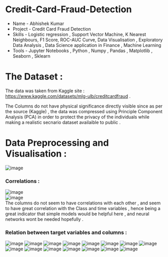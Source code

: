 # Credit-Card-Fraud-Detection
- Name - Abhishek Kumar
- Project - Credit Card Fraud Detection
- Skills - Logistic regression , Support Vector Machine, K Nearest Neighbours, F1 Score, ROC-AUC Curve, Data Visualisation , Exploratory Data Analysis , Data Science application in Finance , Machine Learning
- Tools -  Jupyter Notebooks , Python , Numpy , Pandas , Matplotlib , Seaborn , Sklearn
# The Dataset :
The data was taken from Kaggle site : https://www.kaggle.com/datasets/mlg-ulb/creditcardfraud .

The Columns do not have physical significance directly visible since as per the source (Kaggle) , the data was compressed using Principle Component Analysis (PCA) in order to protect the privacy of the individuals while making a realistic secnario dataset availaible to public .
# Data Preprocessing and Visualisation :
![image](https://github.com/user-attachments/assets/74ebd2ce-0a05-4999-ad69-810b13d3649a)
### Correlations :
![image](https://github.com/user-attachments/assets/67ec205c-86ed-4aaa-b75c-6b9b27270308)  
![image](https://github.com/user-attachments/assets/51b8116b-eae0-4778-8650-f3e20306477d)  
The columns do not seem to have correlations with each other , and seem to have great correlation with the Class and time variables , hence being a great indicator that simple models would be helpful here , and neural networks wont be needed hopefully .
### Relation between target variables and columns :
![image](https://github.com/user-attachments/assets/d8fe9001-6b09-43b2-b565-c0ddee56930d)
![image](https://github.com/user-attachments/assets/abc5616f-034f-4461-b2de-239eaf64a172)
![image](https://github.com/user-attachments/assets/ea3a8da2-c877-4c45-8e35-3765ba8bdb1d)
![image](https://github.com/user-attachments/assets/da0edda1-a106-41b7-a0ce-4147a8699876)
![image](https://github.com/user-attachments/assets/8cc811c3-62e0-4ff0-a5e3-6980eedc0c35)
![image](https://github.com/user-attachments/assets/8a687a11-fdf8-4df2-a487-c99fad6e9af2)
![image](https://github.com/user-attachments/assets/80681bea-2f13-4590-8811-5ff8ee70aadf)
![image](https://github.com/user-attachments/assets/04ae5a39-ca3f-4d99-a111-01b9a5c2ae76)
![image](https://github.com/user-attachments/assets/524a8979-144c-4cc9-b1e2-b7e8dd01bfee)
![image](https://github.com/user-attachments/assets/3b429dc7-3d69-4523-b47b-85bede819131)
![image](https://github.com/user-attachments/assets/619d16d8-aa6e-4e51-81f5-aa6bed3eef41)
![image](https://github.com/user-attachments/assets/58e5375a-df1e-4f56-b560-405c08f3c37a)
![image](https://github.com/user-attachments/assets/e7d63da0-a37f-4b24-8945-6a83c9e5434b)
![image](https://github.com/user-attachments/assets/51adba6a-60c9-4e34-8ff8-db74b2bbea09)
![image](https://github.com/user-attachments/assets/ce8937c4-b813-4935-9ccf-1c2f3785feb3)





